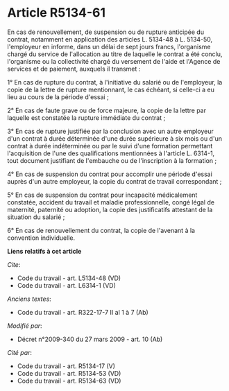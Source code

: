 # Article R5134-61

En cas de renouvellement, de suspension ou de rupture anticipée du contrat, notamment en application des articles L. 5134-48
à L. 5134-50, l'employeur en informe, dans un délai de sept jours francs, l'organisme chargé du service de l'allocation au
titre de laquelle le contrat a été conclu, l'organisme ou la collectivité chargé du versement de l'aide et l'Agence de
services et de paiement, auxquels il transmet : 

1° En cas de rupture du contrat, à l'initiative du salarié ou de l'employeur, la copie de la lettre de rupture mentionnant,
le cas échéant, si celle-ci a eu lieu au cours de la période d'essai ; 

2° En cas de faute grave ou de force majeure, la copie de la lettre par laquelle est constatée la rupture immédiate du
contrat ; 

3° En cas de rupture justifiée par la conclusion avec un autre employeur d'un contrat à durée déterminée d'une durée
supérieure à six mois ou d'un contrat à durée indéterminée ou par le suivi d'une formation permettant l'acquisition de l'une
des qualifications mentionnées à l'article L. 6314-1, tout document justifiant de l'embauche ou de l'inscription à la
formation ; 

4° En cas de suspension du contrat pour accomplir une période d'essai auprès d'un autre employeur, la copie du contrat de
travail correspondant ; 

5° En cas de suspension du contrat pour incapacité médicalement constatée, accident du travail et maladie professionnelle,
congé légal de maternité, paternité ou adoption, la copie des justificatifs attestant de la situation du salarié ; 

6° En cas de renouvellement du contrat, la copie de l'avenant à la convention individuelle.

**Liens relatifs à cet article**

_Cite_:

  - Code du travail - art. L5134-48 (VD)
  - Code du travail - art. L6314-1 (VD)

_Anciens textes_:

  - Code du travail - art. R322-17-7 II al 1 à 7 (Ab)

_Modifié par_:

  - Décret n°2009-340 du 27 mars 2009 - art. 10 (Ab)

_Cité par_:

  - Code du travail - art. R5134-17 (V)
  - Code du travail - art. R5134-53 (VD)
  - Code du travail - art. R5134-63 (VD)
